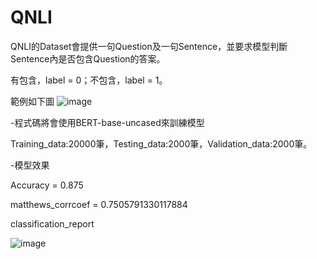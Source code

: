 # QNLI

QNLI的Dataset會提供一句Question及一句Sentence，並要求模型判斷Sentence內是否包含Question的答案。

有包含，label = 0；不包含，label = 1。

範例如下圖
![image](https://user-images.githubusercontent.com/88367016/151115003-7e46cdea-fc1d-4c12-bc1e-283131d2a07d.png)



-程式碼將會使用BERT-base-uncased來訓練模型

Training_data:20000筆，Testing_data:2000筆，Validation_data:2000筆。


-模型效果

Accuracy = 0.875

matthews_corrcoef = 0.7505791330117884

classification_report

![image](https://user-images.githubusercontent.com/88367016/151115826-1d301ce3-e82d-4c3a-98e8-b725fc2e963f.png)
